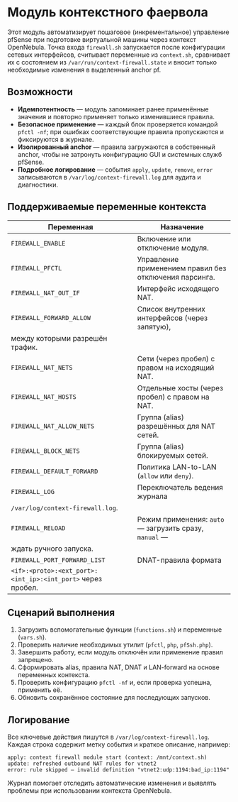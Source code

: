 # Модуль контекстного фаервола

Этот модуль автоматизирует пошаговое (инкрементальное) управление pfSense при
подготовке виртуальной машины через контекст OpenNebula. Точка входа
`firewall.sh` запускается после конфигурации сетевых интерфейсов, считывает
переменные из `context.sh`, сравнивает их с состоянием из
`/var/run/context-firewall.state` и вносит только необходимые изменения в
выделенный anchor pf.

## Возможности

* **Идемпотентность** — модуль запоминает ранее применённые значения и
  повторно применяет только изменившиеся правила.
* **Безопасное применение** — каждый блок проверяется командой `pfctl -nf`; при
  ошибках соответствующие правила пропускаются и фиксируются в журнале.
* **Изолированный anchor** — правила загружаются в собственный anchor, чтобы не
  затронуть конфигурацию GUI и системных служб pfSense.
* **Подробное логирование** — события `apply`, `update`, `remove`, `error`
  записываются в `/var/log/context-firewall.log` для аудита и диагностики.

## Поддерживаемые переменные контекста

| Переменная | Назначение |
| --- | --- |
| `FIREWALL_ENABLE` | Включение или отключение модуля. |
| `FIREWALL_PFCTL` | Управление применением правил без отключения парсинга. |
| `FIREWALL_NAT_OUT_IF` | Интерфейс исходящего NAT. |
| `FIREWALL_FORWARD_ALLOW` | Список внутренних интерфейсов (через запятую),
  между которыми разрешён трафик. |
| `FIREWALL_NAT_NETS` | Сети (через пробел) с правом на исходящий NAT. |
| `FIREWALL_NAT_HOSTS` | Отдельные хосты (через пробел) с правом на NAT. |
| `FIREWALL_NAT_ALLOW_NETS` | Группа (alias) разрешённых для NAT сетей. |
| `FIREWALL_BLOCK_NETS` | Группа (alias) блокируемых сетей. |
| `FIREWALL_DEFAULT_FORWARD` | Политика LAN-to-LAN (`allow` или `deny`). |
| `FIREWALL_LOG` | Переключатель ведения журнала
  `/var/log/context-firewall.log`. |
| `FIREWALL_RELOAD` | Режим применения: `auto` — загрузить сразу, `manual` —
  ждать ручного запуска. |
| `FIREWALL_PORT_FORWARD_LIST` | DNAT-правила формата
  `<if>:<proto>:<ext_port>:<int_ip>:<int_port>` через пробел. |

## Сценарий выполнения

1. Загрузить вспомогательные функции (`functions.sh`) и переменные (`vars.sh`).
2. Проверить наличие необходимых утилит (`pfctl`, `php`, `pfSsh.php`).
3. Завершить работу, если модуль отключён или применение правил запрещено.
4. Сформировать alias, правила NAT, DNAT и LAN-forward на основе переменных
   контекста.
5. Проверить конфигурацию `pfctl -nf` и, если проверка успешна, применить её.
6. Обновить сохранённое состояние для последующих запусков.

## Логирование

Все ключевые действия пишутся в `/var/log/context-firewall.log`. Каждая строка
содержит метку события и краткое описание, например:

```
apply: context firewall module start (context: /mnt/context.sh)
update: refreshed outbound NAT rules for vtnet2
error: rule skipped — invalid definition "vtnet2:udp:1194:bad_ip:1194"
```

Журнал помогает отследить автоматические изменения и выявлять проблемы при
использовании контекста OpenNebula.
